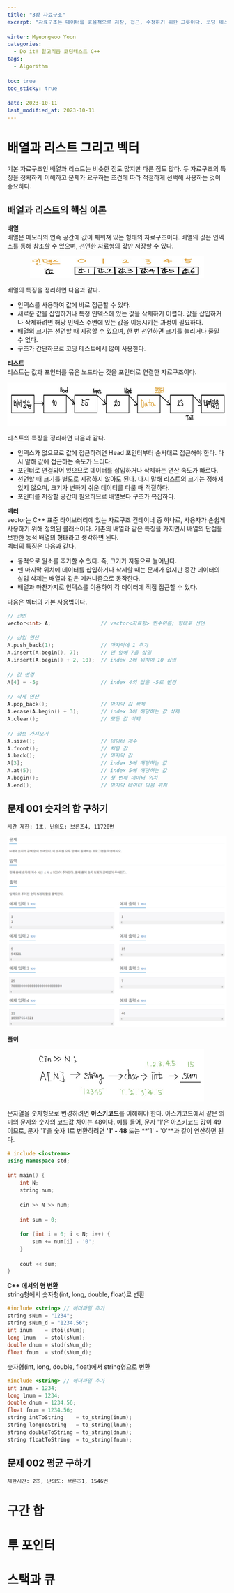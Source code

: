 ```yaml
---
title: "3장 자료구조"
excerpt: "자료구조는 데이터를 효율적으로 저장, 접근, 수정하기 위한 그릇이다. 코딩 테스트에서는 각 문제에 주어진 입력 데이터의 형태와 사용해야 하는 알고리즘에 따라 적절한 자료구조를 선정해 사용하는 것이 중요하다."

wirter: Myeongwoo Yoon
categories:
  - Do it! 알고리즘 코딩테스트 C++
tags:
  - Algorithm

toc: true
toc_sticky: true
 
date: 2023-10-11
last_modified_at: 2023-10-11
---
```


배열과 리스트 그리고 벡터
======
기본 자료구조인 배열과 리스트는 비슷한 점도 많지만 다른 점도 많다. 두 자료구조의 특징을 정확하게 이해하고 문제가 요구하는 조건에 따라 적절하게 선택해 사용하는 것이 중요하다.

배열과 리스트의 핵심 이론
------

**배열**<br/>
배열은 메모리의 연속 공간에 값이 채워져 있는 형태의 자료구조이다. 배열의 값은 인덱스를 통해 참조할 수 있으며, 선언한 자료형의 값만 저장할 수 있다.<br/>
<p align="center"><img src="/assets/img/Do-it!-알고리즘-코딩테스트-C++/3장-자료구조/3-1-1.jpg" width="400" height="50"></p>

배열의 특징을 정리하면 다음과 같다.
* 인덱스를 사용하여 값에 바로 접근할 수 있다.
* 새로운 값을 삽입하거나 특정 인덱스에 있는 값을 삭제하기 어렵다. 값을 삽입하거나 삭제하려면 해당 인덱스 주변에 있는 값을 이동시키는 과정이 필요하다.
* 배열의 크기는 선언할 때 지정할 수 있으며, 한 번 선언하면 크기를 늘리거나 줄일 수 없다.
* 구조가 간단하므로 코딩 테스트에서 많이 사용한다.

**리스트**<br/>
리스트는 값과 포인터를 묶은 노드라는 것을 포인터로 연결한 자료구조이다.
<p align="center"><img src="/assets/img/Do-it!-알고리즘-코딩테스트-C++/3장-자료구조/3-1-2.jpg" width="600" height="100"></p>

리스트의 특징을 정리하면 다음과 같다.
* 인덱스가 없으므로 값에 접근하려면 Head 포인터부터 순서대로 접근해야 한다. 다시 말해 값에 접근하는 속도가 느리다.
* 포인터로 연결되어 있으므로 데이터를 삽입하거나 삭제하는 연산 속도가 빠르다.
* 선언할 때 크기를 별도로 지정하지 않아도 된다. 다시 말해 리스트의 크기는 정해져 있지 않으며, 크기가 변하기 쉬운 데이터를 다룰 때 적절하다.
* 포인터를 저장할 공간이 필요하므로 배열보다 구조가 복잡하다.

**벡터**<br/>
vector는 C++ 표준 라이브러리에 있는 자료구조 컨테이너 중 하나로, 사용자가 손쉽게 사용하기 위해 정의된 클래스이다. 기존의 배열과 같은 특징을 가지면서 배열의 단점을 보완한 동적 배열의 형태라고 생각하면 된다.<br/>
벡터의 특징은 다음과 같다.
* 동적으로 원소를 추가할 수 있다. 즉, 크기가 자동으로 늘어난다.
* 맨 마지막 위치에 데이터를 삽입하거나 삭제할 때는 문제가 없지만 중간 데이터의 삽입 삭제는 배열과 같은 메커니즘으로 동작한다.
* 배열과 마찬가지로 인덱스를 이용하여 각 데이터에 직접 접근할 수 있다.

다음은 벡터의 기본 사용법이다.
```cpp
// 선언
vector<int> A;                // vector<자료형> 변수이름; 형태로 선언

// 삽입 연산
A.push_back(1);               // 마지막에 1 추가
A.insert(A.begin(), 7);       // 맨 앞에 7을 삽입
A.insert(A.begin() + 2, 10);  // index 2에 위치에 10 삽입

// 값 변경
A[4] = -5;                    // index 4의 값을 -5로 변경

// 삭제 연산
A.pop_back();                 // 마지막 값 삭제
A.erase(A.begin() + 3);       // index 3에 해당하는 값 삭제
A.clear();                    // 모든 값 삭제

// 정보 가져오기
A.size();                     // 데이터 개수
A.front();                    // 처음 값
A.back();                     // 마지막 값
A[3];                         // index 3에 해당하는 값
A.at(5);                      // index 5에 해당하는 값
A.begin();                    // 첫 번째 데이터 위치
A.end();                      // 마지막 데이터 다음 위치
```



문제 001 숫자의 합 구하기
------
`시간 제한: 1초, 난의도: 브론즈4, 11720번`
<p align="center"><img src="/assets/img/Do-it!-알고리즘-코딩테스트-C++/3장-자료구조/3-1-3.png"></p>

**풀이**<br/>
<p align="center"><img src="/assets/img/Do-it!-알고리즘-코딩테스트-C++/3장-자료구조/3-1-4.jpg" width="400"></p>

문자열을 숫자형으로 변경하려면 **아스키코드**를 이해해야 한다. 아스키코드에서 같은 의미의 문자와 숫자의 코드값 차이는 48이다. 예를 들어, 문자 '1'은 아스키코드 값이 49이므로, 문자 '1'을 숫자 1로 변환하려면 **'1' - 48** 또는 **'1' - '0'**과 같이 연산하면 된다.

```cpp
# include <iostream>
using namespace std;

int main() {
	int N;
	string num;

	cin >> N >> num;

	int sum = 0;

	for (int i = 0; i < N; i++) {
		sum += num[i] - '0';
	}
	
	cout << sum;
}
```

**C++ 에서의 형 변환**<br/>
string형에서 숫자형(int, long, double, float)로 변환
```cpp
#include <string> // 헤더파일 추가
string sNum = "1234";
string sNum_d = "1234.56";
int inum    = stoi(sNum);
long lnum   = stol(sNum);
double dnum = stod(sNum_d);
float fnum  = stof(sNum_d);
```

숫자형(int, long, double, float)에서 string형으로 변환
```cpp
#include <string> // 헤더파일 추가
int inum = 1234;
long lnum = 1234;
double dnum = 1234.56;
float fnum = 1234.56;
string intToString    = to_string(inum);
string longToString   = to_string(lnum);
string doubleToString = to_string(dnum);
string floatToString  = to_string(fnum);
```

문제 002 평균 구하기
------
`제한시간: 2초, 난의도: 브론즈1, 1546번`

구간 합
======


투 포인터
======



스택과 큐
======